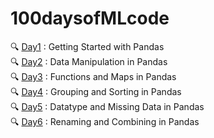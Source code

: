 # 100daysofMLcode

🔍 [Day1](https://github.com/lakshikaparihar/100daysofMLcode/tree/main/1_Getting_Started_with_Pandas) : Getting Started with Pandas <br>
🔍 [Day2](https://github.com/lakshikaparihar/100daysofMLcode/tree/main/2_Pandas_Data_Manipulation) : Data Manipulation in Pandas <br>
🔍 [Day3](https://github.com/lakshikaparihar/100daysofMLcode/tree/main/3_Pandas_Functions_And_Maps) : Functions and Maps in Pandas <br>
🔍 [Day4](https://github.com/lakshikaparihar/100daysofMLcode/tree/main/4_Pandas_Grouping_and_Sorting) : Grouping and Sorting in Pandas <br>
🔍 [Day5](https://github.com/lakshikaparihar/100daysofMLcode/tree/main/5_DataTypes_MissingValues) : Datatype and Missing Data in Pandas <br>
🔍 [Day6](https://github.com/lakshikaparihar/100daysofMLcode/tree/main/6_Pandas_Renaming_Combining) : Renaming and Combining in Pandas <br>
